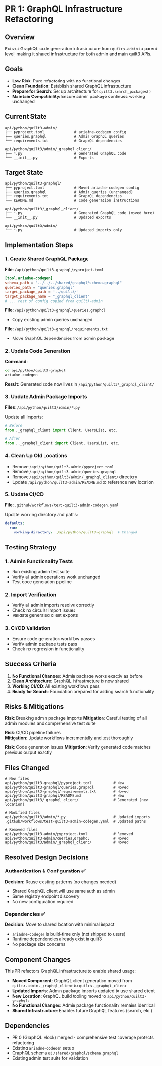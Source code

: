 # PR 1: GraphQL Infrastructure Refactoring

## Overview

Extract GraphQL code generation infrastructure from `quilt3-admin` to parent
level, making it shared infrastructure for both admin and main quilt3 APIs.

## Goals

- **Low Risk**: Pure refactoring with no functional changes
- **Clean Foundation**: Establish shared GraphQL infrastructure
- **Prepare for Search**: Set up architecture for `quilt3.search_packages()`
- **Maintain Compatibility**: Ensure admin package continues working unchanged

## Current State

```text
api/python/quilt3-admin/
├── pyproject.toml              # ariadne-codegen config
├── queries.graphql             # Admin GraphQL queries
└── requirements.txt            # GraphQL dependencies

api/python/quilt3/admin/_graphql_client/
├── *.py                        # Generated GraphQL code
└── __init__.py                 # Exports
```

## Target State

```text
api/python/quilt3-graphql/
├── pyproject.toml              # Moved ariadne-codegen config
├── queries.graphql             # Admin queries (unchanged)
├── requirements.txt            # GraphQL dependencies
└── README.md                   # Code generation instructions

api/python/quilt3/_graphql_client/
├── *.py                        # Generated GraphQL code (moved here)
└── __init__.py                 # Updated exports

api/python/quilt3/admin/
└── *.py                        # Updated imports only
```

## Implementation Steps

### 1. Create Shared GraphQL Package

**File**: `/api/python/quilt3-graphql/pyproject.toml`

```toml
[tool.ariadne-codegen]
schema_path = "../../../shared/graphql/schema.graphql"
queries_path = "queries.graphql"
target_package_path = "../quilt3/"
target_package_name = "_graphql_client"
# ... rest of config copied from quilt3-admin
```

**File**: `/api/python/quilt3-graphql/queries.graphql`

- Copy existing admin queries unchanged

**File**: `/api/python/quilt3-graphql/requirements.txt`

- Move GraphQL dependencies from admin package

### 2. Update Code Generation

**Command**:

```bash
cd api/python/quilt3-graphql
ariadne-codegen
```

**Result**: Generated code now lives in `/api/python/quilt3/_graphql_client/`

### 3. Update Admin Package Imports

**Files**: `/api/python/quilt3/admin/*.py`

Update all imports:

```python
# Before
from ._graphql_client import Client, UsersList, etc.

# After  
from .._graphql_client import Client, UsersList, etc.
```

### 4. Clean Up Old Locations

- Remove `/api/python/quilt3-admin/pyproject.toml`
- Remove `/api/python/quilt3-admin/queries.graphql`
- Remove `/api/python/quilt3/admin/_graphql_client/` directory
- Update `/api/python/quilt3-admin/README.md` to reference new location

### 5. Update CI/CD

**File**: `.github/workflows/test-quilt3-admin-codegen.yaml`

Update working directory and paths:

```yaml
defaults:
  run:
    working-directory: ./api/python/quilt3-graphql  # Changed
```

## Testing Strategy

### 1. Admin Functionality Tests

- Run existing admin test suite
- Verify all admin operations work unchanged
- Test code generation pipeline

### 2. Import Verification

- Verify all admin imports resolve correctly
- Check no circular import issues
- Validate generated client exports

### 3. CI/CD Validation

- Ensure code generation workflow passes
- Verify admin package tests pass
- Check no regression in functionality

## Success Criteria

1. **No Functional Changes**: Admin package works exactly as before
2. **Clean Architecture**: GraphQL infrastructure is now shared
3. **Working CI/CD**: All existing workflows pass
4. **Ready for Search**: Foundation prepared for adding search functionality

## Risks & Mitigations

**Risk**: Breaking admin package imports
**Mitigation**: Careful testing of all admin modules and comprehensive test suite

**Risk**: CI/CD pipeline failures  
**Mitigation**: Update workflows incrementally and test thoroughly

**Risk**: Code generation issues
**Mitigation**: Verify generated code matches previous output exactly

## Files Changed

```text
# New files
api/python/quilt3-graphql/pyproject.toml          # New
api/python/quilt3-graphql/queries.graphql         # Moved
api/python/quilt3-graphql/requirements.txt        # Moved
api/python/quilt3-graphql/README.md               # New
api/python/quilt3/_graphql_client/                # Generated (new location)

# Modified files  
api/python/quilt3/admin/*.py                      # Updated imports
.github/workflows/test-quilt3-admin-codegen.yaml  # Updated paths

# Removed files
api/python/quilt3-admin/pyproject.toml            # Removed
api/python/quilt3-admin/queries.graphql           # Moved
api/python/quilt3/admin/_graphql_client/          # Moved
```

## Resolved Design Decisions

### Authentication & Configuration ✅

**Decision**: Reuse existing patterns (no changes needed)

- Shared GraphQL client will use same auth as admin
- Same registry endpoint discovery
- No new configuration required

### Dependencies ✅

**Decision**: Move to shared location with minimal impact

- `ariadne-codegen` is build-time only (not shipped to users)
- Runtime dependencies already exist in quilt3
- No package size concerns

## Component Changes

This PR refactors GraphQL infrastructure to enable shared usage:

- **Moved Component**: GraphQL client generation moved from
  `quilt3.admin._graphql_client` to `quilt3._graphql_client`
- **Updated Imports**: Admin package imports updated to use shared client
- **New Location**: GraphQL build tooling moved to `api/python/quilt3-graphql/`
- **No Functional Changes**: Admin package functionality remains identical
- **Shared Infrastructure**: Enables future GraphQL features (search, etc.)

## Dependencies

- PR 0 (GraphQL Mock) merged - comprehensive test coverage protects refactoring
- Existing `ariadne-codegen` setup
- GraphQL schema at `/shared/graphql/schema.graphql`
- Existing admin test suite for validation
